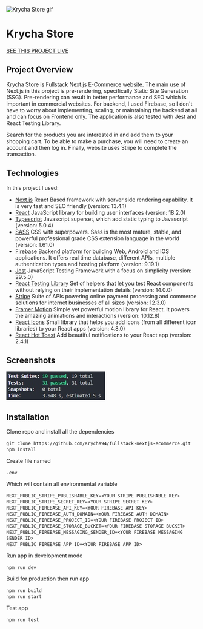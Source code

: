 ![Krycha Store gif](https://github.com/Krycha94/fullstack-nextjs-ecommerce/blob/main/public/krycha-store-gif.gif?raw=true)

# Krycha Store

[SEE THIS PROJECT LIVE](https://krycha-store.vercel.app/)

## Project Overview

Krycha Store is Fullstack Next.js E-Commerce website. The main use of Next.js in this project is pre-rendering, specifically Static Site Generation (SSG). Pre-rendering can result in better performance and SEO which is important in commercial websites. For backend, I used Firebase, so I don't have to worry about implementing, scaling, or maintaining the backend at all and can focus on Frontend only. The application is also tested with Jest and React Testing Library.

Search for the products you are interested in and add them to your shopping cart. To be able to make a purchase, you will need to create an account and then log in. Finally, website uses Stripe to complete the transaction.

## Technologies

In this project I used:

- [Next.js](https://nextjs.org/) React Based framework with server side rendering capability. It is very fast and SEO friendly (version: 13.4.1)
- [React](https://reactjs.org/) JavaScript library for building user interfaces (version: 18.2.0)
- [Typescript](https://www.typescriptlang.org/) Javascript superset, which add static typing to Javascript (version: 5.0.4)
- [SASS](https://sass-lang.com/) CSS with superpowers. Sass is the most mature, stable, and powerful professional grade CSS extension language in the world (version: 1.61.0)
- [Firebase](https://firebase.google.com/) Backend platform for building Web, Android and IOS applications. It offers real time database, different APIs, multiple authentication types and hosting platform (version: 9.19.1)
- [Jest](https://jestjs.io/) JavaScript Testing Framework with a focus on simplicity (version: 29.5.0)
- [React Testing Library](https://testing-library.com/) Set of helpers that let you test React components without relying on their implementation details (version: 14.0.0)
- [Stripe](https://stripe.com/) Suite of APIs powering online payment processing and commerce solutions for internet businesses of all sizes (version: 12.3.0)
- [Framer Motion](https://www.framer.com/motion/) Simple yet powerful motion library for React. It powers the amazing animations and interactions (version: 10.12.8)
- [React Icons](https://react-icons.github.io/react-icons/) Small library that helps you add icons (from all different icon libraries) to your React apps (version: 4.8.0)
- [React Hot Toast](https://react-hot-toast.com/) Add beautiful notifications to your React app (version: 2.4.1)

## Screenshots

![Krycha Store test](https://github.com/Krycha94/fullstack-nextjs-ecommerce/blob/main/public/krycha-store-test.jpg?raw=true)

## Installation

Clone repo and install all the dependencies

```
git clone https://github.com/Krycha94/fullstack-nextjs-ecommerce.git
npm install
```

Create file named

```
.env
```

Which will contain all environmental variable

```
NEXT_PUBLIC_STRIPE_PUBLISHABLE_KEY=<YOUR STRIPE PUBLISHABLE KEY>
NEXT_PUBLIC_STRIPE_SECRET_KEY=<YOUR STRIPE SECRET KEY>
NEXT_PUBLIC_FIREBASE_API_KEY=<YOUR FIREBASE API KEY>
NEXT_PUBLIC_FIREBASE_AUTH_DOMAIN=<YOUR FIREBASE AUTH DOMAIN>
NEXT_PUBLIC_FIREBASE_PROJECT_ID=<YOUR FIREBASE PROJECT ID>
NEXT_PUBLIC_FIREBASE_STORAGE_BUCKET=<YOUR FIREBASE STORAGE BUCKET>
NEXT_PUBLIC_FIREBASE_MESSAGING_SENDER_ID=<YOUR FIREBASE MESSAGING SENDER ID>
NEXT_PUBLIC_FIREBASE_APP_ID=<YOUR FIREBASE APP ID>
```

Run app in development mode

```
npm run dev
```

Build for production then run app

```
npm run build
npm run start
```

Test app

```
npm run test
```
